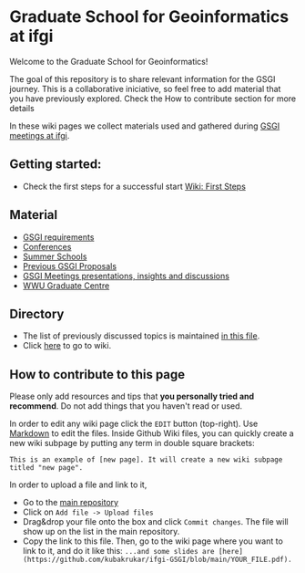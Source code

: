 # Graduate School for Geoinformatics at ifgi

Welcome to the Graduate School for Geoinformatics!

The goal of this repository is to share relevant information for the GSGI journey. This is a collaborative iniciative, so feel free to add material that you have previously explored. Check the How to contribute section for more details

In these wiki pages we collect materials used and gathered during [GSGI meetings at ifgi](https://www.uni-muenster.de/Geoinformatics/en/Studies/study_programs/PhD/structure.html).

## Getting started:

- Check the first steps for a successful start [Wiki: First Steps](https://github.com/kubakrukar/ifgi-GSGI/wiki/GSGI-Requirements)

## Material

- [GSGI requirements](https://github.com/kubakrukar/ifgi-GSGI/wiki/GSGI-program-structure-and-requirements)
- [Conferences]()
- [Summer Schools](https://github.com/kubakrukar/ifgi-GSGI/wiki/Find-a-summer-school)
- [Previous GSGI Proposals](https://github.com/kubakrukar/ifgi-GSGI/tree/main/docs/Proposals)
- [GSGI Meetings presentations, insights and discussions](https://github.com/kubakrukar/ifgi-GSGI/wiki)
- [WWU Graduate Centre](https://www.uni-muenster.de/GraduateCentre/en/)

## Directory
- The list of previously discussed topics is maintained [in this file](http://go.wwu.de/k8eze).
- Click [here](https://github.com/kubakrukar/ifgi-GSGI/wiki) to go to wiki.


## How to contribute to this page

Please only add resources and tips that **you personally tried and recommend**. Do not add things that you haven't read or used. 

In order to edit any wiki page click the `EDIT` button (top-right). Use [Markdown](https://github.com/adam-p/markdown-here/wiki/Markdown-Cheatsheet) to edit the files. Inside Github Wiki files, you can quickly create a new wiki subpage by putting any term in double square brackets:

`This is an example of [new page]. It will create a new wiki subpage titled "new page".`

In order to upload a file and link to it, 
- Go to the [main repository](https://github.com/kubakrukar/ifgi-GSGI) 
- Click on `Add file -> Upload files`
- Drag&drop your file onto the box and click `Commit changes`. The file will show up on the list in the main repository. 
- Copy the link to this file. Then, go to the wiki page where you want to link to it, and do it like this:
`...and some slides are [here](https://github.com/kubakrukar/ifgi-GSGI/blob/main/YOUR_FILE.pdf).`

